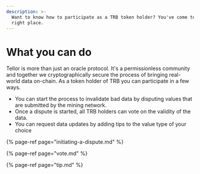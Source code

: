 ```yaml
---
description: >-
  Want to know how to participate as a TRB token holder? You've come to the
  right place.
---
```


# What you can do

Tellor is more than just an oracle protocol.  It's a permissionless community and together we cryptographically secure the process of bringing real-world data on-chain.  As a token holder of TRB you can participate in a few ways.    


* You can start the process to invalidate bad data by disputing values that are submitted by the mining network.
* Once a dispute is started, all TRB holders can vote on the validity of the data.
* You can request data updates by adding tips to the value type of your choice



{% page-ref page="initiating-a-dispute.md" %}

{% page-ref page="vote.md" %}

{% page-ref page="tip.md" %}



